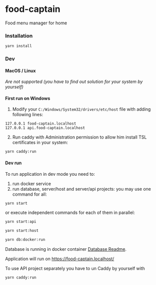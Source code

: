 # food-captain
Food menu manager for home

### Installation
```bash
yarn install
```

### Dev

#### MacOS / Linux
<i>Are not supported (you have to find out solution for your system by yourself)</i>

#### First run on Windows

1) Modify your `C:/Windows/System32/drivers/etc/host` file with adding following lines:
```
127.0.0.1 food-captain.localhost
127.0.0.1 api.food-captain.localhost
```

2) Run caddy with Administration permission to allow him install TSL certificates in your system:
```bash
yarn caddy:run 
```

#### Dev run

To run application in dev mode you need to:
1) run docker service
2) run database, server/host and server/api projects:
you may use one command for all:
```bash
yarn start 
```
or execute independent commands for each of them in parallel:
```bash
yarn start:api
```
```bash
yarn start:host
```
```bash
yarn db:docker:run
```
Database is running in docker container [Database Readme](./application/server/database/Readme.md).

Application will run on https://food-captain.localhost/

To use API project separately you have to un Caddy by yourself with
```bash
yarn caddy:run 
```
